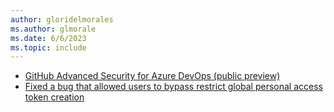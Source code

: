```yaml
---
author: gloridelmorales
ms.author: glmorale
ms.date: 6/6/2023
ms.topic: include
---
```


- [GitHub Advanced Security for Azure DevOps (public preview)](#github-advanced-security-for-azure-devops-public-preview)
- [Fixed a bug that allowed users to bypass restrict global personal access token creation](#fixed-a-bug-that-allowed-users-to-bypass-restrict-global-personal-access-token-creation)

